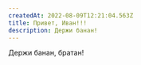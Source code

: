 ```yaml
---
createdAt: 2022-08-09T12:21:04.563Z
title: Привет, Иван!!!
description: Держи банан!
---
```

Держи банан, братан!
